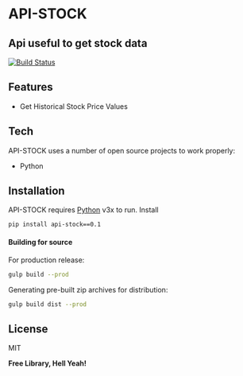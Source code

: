 # API-STOCK
## Api useful  to get stock data

[![Build Status](https://travis-ci.org/joemccann/dillinger.svg?branch=master)](https://travis-ci.org/joemccann/dillinger)

## Features

- Get Historical Stock Price Values 

## Tech

API-STOCK uses a number of open source projects to work properly:

- Python


## Installation

API-STOCK requires [Python](python.org)  v3x to run.
Install 
```
pip install api-stock==0.1
```

#### Building for source

For production release:

```sh
gulp build --prod
```

Generating pre-built zip archives for distribution:

```sh
gulp build dist --prod
```

## License

MIT

**Free Library, Hell Yeah!**